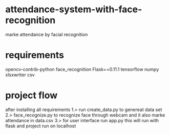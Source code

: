 # attendance-system-with-face-recognition
marke attendance by facial recognition

# requirements

opencv-contrib-python
face_recognition
Flask==0.11.1
tensorflow
numpy
xlsxwriter
csv

# project flow

after installing all requirements
  1.> run create_data.py to genereat data set
  2.> face_recognize.py to recognize face through webcam and it also marke attendance in data.csv
  3.> for user interface run app.py this will run with flask and project run on localhost




